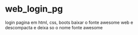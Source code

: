 # web_login_pg
login pagina em html, css, boots
baixar o fonte awesome web e descompacta e deixa so o nome fonte awesome
